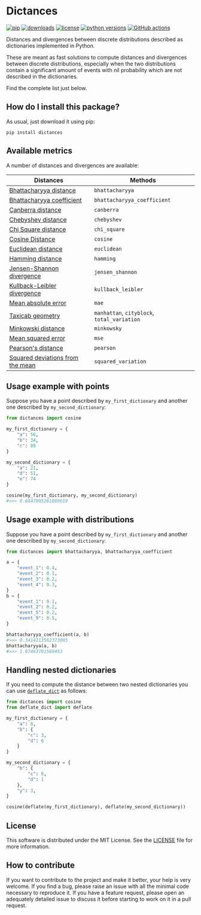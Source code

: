 # Dictances

[![pip](https://badge.fury.io/py/dictances.svg)](https://pypi.org/project/dictances/)
[![downloads](https://pepy.tech/badge/dictances)](https://pepy.tech/project/dictances)
[![license](https://img.shields.io/github/license/LucaCappelletti94/dictances)](https://github.com/LucaCappelletti94/dictances/blob/master/LICENSE)
[![python versions](https://img.shields.io/pypi/pyversions/dictances)](https://www.python.org/downloads/)
[![GitHub actions](https://github.com/LucaCappelletti94/dictances/actions/workflows/python.yml/badge.svg)](https://github.com/LucaCappelletti94/dictances/actions/)

Distances and divergences between discrete distributions described as dictionaries implemented in Python.

These are meant as fast solutions to compute distances and divergences between discrete distributions, especially when the two distributions contain a significant amount of events with nil probability which are not described in the dictionaries.

Find the complete list just below.

## How do I install this package?

As usual, just download it using pip:

```shell
pip install dictances
```

## Available metrics

A number of distances and divergences are available:

| Distances                                                                                                   | Methods                                     |
| ----------------------------------------------------------------------------------------------------------- | ------------------------------------------- |
| [Bhattacharyya distance](https://en.wikipedia.org/wiki/Bhattacharyya_distance)                              | `bhattacharyya`                             |
| [Bhattacharyya coefficient](https://en.wikipedia.org/wiki/Bhattacharyya_distance#Bhattacharyya_coefficient) | `bhattacharyya_coefficient`                 |
| [Canberra distance](https://en.wikipedia.org/wiki/Canberra_distance)                                        | `canberra`                                  |
| [Chebyshev distance](https://en.wikipedia.org/wiki/Chebyshev_distance)                                      | `chebyshev`                                 |
| [Chi Square distance](https://en.wikipedia.org/wiki/Chi-squared_test)                                       | `chi_square`                                |
| [Cosine Distance](https://en.wikipedia.org/wiki/Cosine_similarity)                                          | `cosine`                                    |
| [Euclidean distance](https://en.wikipedia.org/wiki/Euclidean_distance)                                      | `euclidean`                                 |
| [Hamming distance](https://en.wikipedia.org/wiki/Hamming_distance)                                          | `hamming`                                   |
| [Jensen-Shannon divergence](https://en.wikipedia.org/wiki/Jensen%E2%80%93Shannon_divergence)                | `jensen_shannon`                            |
| [Kullback-Leibler divergence](https://en.wikipedia.org/wiki/Kullback%E2%80%93Leibler_divergence)            | `kullback_leibler`                          |
| [Mean absolute error](https://en.wikipedia.org/wiki/Mean_absolute_error)                                    | `mae`                                       |
| [Taxicab geometry](https://en.wikipedia.org/wiki/Taxicab_geometry)                                          | `manhattan`, `cityblock`, `total_variation` |
| [Minkowski distance](https://en.wikipedia.org/wiki/Minkowski_distance)                                      | `minkowsky`                                 |
| [Mean squared error](https://en.wikipedia.org/wiki/Mean_squared_error)                                      | `mse`                                       |
| [Pearson's distance](https://en.wikipedia.org/wiki/Pearson_correlation_coefficient#Pearson's_distance)      | `pearson`                                   |
| [Squared deviations from the mean](https://en.wikipedia.org/wiki/Squared_deviations_from_the_mean)          | `squared_variation`                         |

## Usage example with points

Suppose you have a point described by `my_first_dictionary` and another one described by `my_second_dictionary`:

```python
from dictances import cosine

my_first_dictionary = {
    "a": 56,
    "b": 34,
    "c": 89
}

my_second_dictionary = {
    "a": 21,
    "d": 51,
    "e": 74
}

cosine(my_first_dictionary, my_second_dictionary)
#>>> 0.8847005261889619
```

## Usage example with distributions

Suppose you have a point described by `my_first_dictionary` and another one described by `my_second_dictionary`:

```python
from dictances import bhattacharyya, bhattacharyya_coefficient

a = {
    "event_1": 0.4,
    "event_2": 0.1,
    "event_3": 0.2,
    "event_4": 0.3,
}
b = {
    "event_1": 0.1,
    "event_2": 0.2,
    "event_5": 0.2,
    "event_9": 0.5,
}

bhattacharyya_coefficient(a, b)
#>>> 0.3414213562373095
bhattacharyya(a, b)
#>>> 1.07463791569453
```

## Handling nested dictionaries

If you need to compute the distance between two nested dictionaries you can use [`deflate_dict`](https://github.com/LucaCappelletti94/deflate_dict) as follows:

```python
from dictances import cosine
from deflate_dict import deflate

my_first_dictionary = {
    "a": 8,
    "b": {
        "c": 3,
        "d": 6
    }
}

my_second_dictionary = {
    "b": {
        "c": 8,
        "d": 1
    },
    "y": 3,
}

cosine(deflate(my_first_dictionary), deflate(my_second_dictionary))
```

## License
This software is distributed under the MIT License. See the [LICENSE](LICENSE) file for more information.

## How to contribute
If you want to contribute to the project and make it better, your help is very welcome. If you find a bug, please raise an issue with all the minimal code necessary to reproduce it. If you have a feature request, please open an adequately detailed issue to discuss it before starting to work on it in a pull request.
